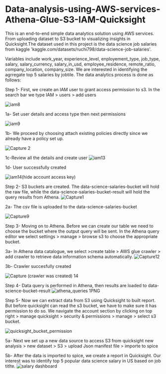 # Data-analysis-using-AWS-services-Athena-Glue-S3-IAM-Quicksight

This is an end-to-end simple data analytics solution using AWS services. From uploading dataset to S3 bucket to visualizing insights in Quicksight.The dataset used in this project is the data science job salaries from kaggle 'kaggle.com/datasets/ruchi798/data-science-job-salaries'. 

Variables include work_year, experience_level, enployement_type, job_type, salary, salary_currency, salary_in_usd, employee_residence, remote_ratio, company_location, company_size. We are interested in identifying the agrregate top 5 salaries by jobtile. The data analytics process is done as follows:

Step 1- First, we create an IAM user to grant access permission to s3. In the search bar we type IAM > users > add users

![iam8](https://user-images.githubusercontent.com/59377247/191630320-238eed91-49d7-4cde-b0f5-ff2f5fd9091f.jpg)




1a- Set user details and access type then next permissions

![iam9](https://user-images.githubusercontent.com/59377247/191634641-ddc941c8-6eb0-45fd-be2f-1c9206e3bbbd.jpg)




1b- We proceed by choosing attach existing policies directly since we already have a policy set up.

![Capture 2](https://user-images.githubusercontent.com/59377247/191635668-9a6117cd-49be-4e58-8ca4-39f370f66c35.jpg)



1c-Review all the details and create user
![iam13](https://user-images.githubusercontent.com/59377247/191636843-4e6acb89-6121-4456-81c8-ade5306d00d9.PNG)




1d- User successfully created

![iam14(hide account   access key)](https://user-images.githubusercontent.com/59377247/191638546-fe4a3be8-326d-4ecb-a641-bafc057f7172.jpg)




Step 2- S3 buckets are created. The data-science-salaries-bucket will hold the raw file, while the data-science-salaries-bucket-result will hold the query results      from  Athena.
![Capture1](https://user-images.githubusercontent.com/59377247/191639429-78f18f97-a733-4b52-9647-9c29309e62f4.PNG)




2a- The csv file is uploaded to the data-science-salaries-bucket

![Capture9](https://user-images.githubusercontent.com/59377247/191640923-c1b5901a-aee4-4ee2-9ab8-754beb51ef5b.PNG)




Step 3- Moving on to Athena. Before we can create our table we need to choose the bucket where the output query will be sent. In the Athena query editor we select          settings > manage > browse s3 to choose the appropriate bucket.





3a- In Athena data catalogue, we select >create table > AWS glue crawler > add crawler to retrieve data information schema automatically.
![Capture12](https://user-images.githubusercontent.com/59377247/191648372-a1413357-4181-4210-9556-3c2d05275c4d.PNG)




3b- Crawler succesfully created

![Capture (crawler was created) 14](https://user-images.githubusercontent.com/59377247/191651624-264aceea-5315-4000-b3bc-1335498b16f3.PNG)





Step 4- Data query is performed in Athena, then results are loaded to data-science-bucket-result 
![athena_queries 1PNG](https://user-images.githubusercontent.com/59377247/192561875-c7572441-b2ee-4344-a112-008b40792f24.PNG)




Step 5- Now we can extract data from S3 using Quicksight to built report. But before quicksight can read the s3 bucket, we have to make sure it has permission to do so. We navigate the account section by clicking on top right > manage quicksight > security & permissions > manage > select s3 bucket.

![quicksight_bucket_permission](https://user-images.githubusercontent.com/59377247/192400172-bfcaaf7f-d45e-4fd5-a3ab-363f903a745f.PNG)




5a- Next we set up a new data source to access S3 from quicksight new analysis > new dataset > S3 > upload Json manifest file > importe to spice




5b- After the data is imported to spice, we create a report in Quicksight. Our interest was to identify top 5 popular data science salary in US based on job titlte.
![salary dashboard](https://user-images.githubusercontent.com/59377247/192617094-a795ba79-ac8d-40be-bcb6-c2035492e35d.PNG)



